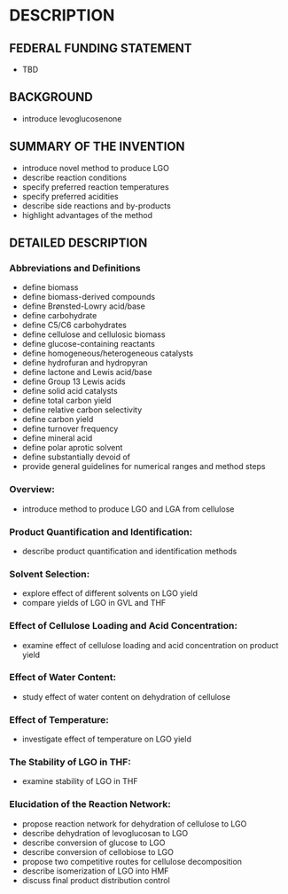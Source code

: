 # DESCRIPTION

## FEDERAL FUNDING STATEMENT

- TBD

## BACKGROUND

- introduce levoglucosenone

## SUMMARY OF THE INVENTION

- introduce novel method to produce LGO
- describe reaction conditions
- specify preferred reaction temperatures
- specify preferred acidities
- describe side reactions and by-products
- highlight advantages of the method

## DETAILED DESCRIPTION

### Abbreviations and Definitions

- define biomass
- define biomass-derived compounds
- define Brønsted-Lowry acid/base
- define carbohydrate
- define C5/C6 carbohydrates
- define cellulose and cellulosic biomass
- define glucose-containing reactants
- define homogeneous/heterogeneous catalysts
- define hydrofuran and hydropyran
- define lactone and Lewis acid/base
- define Group 13 Lewis acids
- define solid acid catalysts
- define total carbon yield
- define relative carbon selectivity
- define carbon yield
- define turnover frequency
- define mineral acid
- define polar aprotic solvent
- define substantially devoid of
- provide general guidelines for numerical ranges and method steps

### Overview:

- introduce method to produce LGO and LGA from cellulose

### Product Quantification and Identification:

- describe product quantification and identification methods

### Solvent Selection:

- explore effect of different solvents on LGO yield
- compare yields of LGO in GVL and THF

### Effect of Cellulose Loading and Acid Concentration:

- examine effect of cellulose loading and acid concentration on product yield

### Effect of Water Content:

- study effect of water content on dehydration of cellulose

### Effect of Temperature:

- investigate effect of temperature on LGO yield

### The Stability of LGO in THF:

- examine stability of LGO in THF

### Elucidation of the Reaction Network:

- propose reaction network for dehydration of cellulose to LGO
- describe dehydration of levoglucosan to LGO
- describe conversion of glucose to LGO
- describe conversion of cellobiose to LGO
- propose two competitive routes for cellulose decomposition
- describe isomerization of LGO into HMF
- discuss final product distribution control

